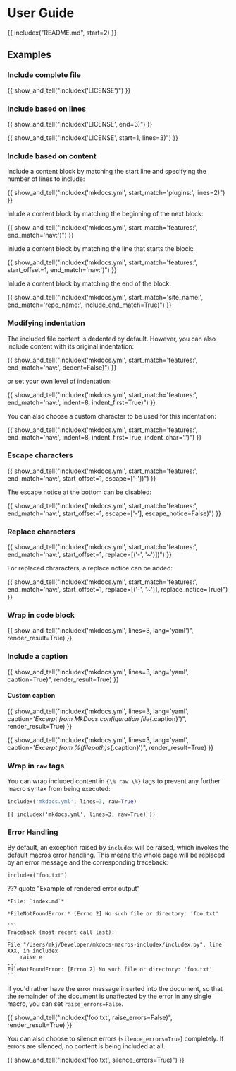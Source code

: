 # User Guide

<!-- include README without first heading -->
{{ includex("README.md", start=2) }}

## Examples

### Include complete file

{{ show_and_tell("includex('LICENSE')") }}

### Include based on lines

{{ show_and_tell("includex('LICENSE', end=3)") }}

{{ show_and_tell("includex('LICENSE', start=1, lines=3)") }}

### Include based on content

Include a content block by matching the start line and specifying the number of lines to include:

{{ show_and_tell("includex('mkdocs.yml', start_match='plugins:', lines=2)") }}

Inlude a content block by matching the beginning of the next block:

{{ show_and_tell("includex('mkdocs.yml', start_match='features:', end_match='nav:')") }}

Inlude a content block by matching the line that starts the block:

{{ show_and_tell("includex('mkdocs.yml', start_match='features:', start_offset=1, end_match='nav:')") }}

Inlude a content block by matching the end of the block:

{{ show_and_tell("includex('mkdocs.yml', start_match='site_name:', end_match='repo_name:', include_end_match=True)") }}

### Modifying indentation

The included file content is dedented by default. However, you can also include content with its original indentation:

{{ show_and_tell("includex('mkdocs.yml', start_match='features:', end_match='nav:', dedent=False)") }}

or set your own level of indentation:

{{ show_and_tell("includex('mkdocs.yml', start_match='features:', end_match='nav:', indent=8, indent_first=True)") }}

You can also choose a custom character to be used for this indentation:

{{ show_and_tell("includex('mkdocs.yml', start_match='features:', end_match='nav:', indent=8, indent_first=True, indent_char='.')") }}

### Escape characters

{{ show_and_tell("includex('mkdocs.yml', start_match='features:', end_match='nav:', start_offset=1, escape=['-'])") }}

The escape notice at the bottom can be disabled:

{{ show_and_tell("includex('mkdocs.yml', start_match='features:', end_match='nav:', start_offset=1, escape=['-'], escape_notice=False)") }}

### Replace characters

{{ show_and_tell("includex('mkdocs.yml', start_match='features:', end_match='nav:', start_offset=1, replace=[('-', '~')])") }}

For replaced chraracters, a replace notice can be added:

{{ show_and_tell("includex('mkdocs.yml', start_match='features:', end_match='nav:', start_offset=1, replace=[('-', '~')], replace_notice=True)") }}

### Wrap in code block

{{ show_and_tell("includex('mkdocs.yml', lines=3, lang='yaml')", render_result=True) }}

### Include a caption

{{ show_and_tell("includex('mkdocs.yml', lines=3, lang='yaml', caption=True)", render_result=True) }}

#### Custom caption

{{ show_and_tell("includex('mkdocs.yml', lines=3, lang='yaml', caption='*Excerpt from MkDocs configuration file*{.caption}')", render_result=True) }}

{{ show_and_tell("includex('mkdocs.yml', lines=3, lang='yaml', caption='*Excerpt from %(filepath)s*{.caption}')", render_result=True) }}

### Wrap in `raw` tags

You can wrap included content in `{\% raw \%}` tags to prevent any further macro syntax from being executed:

```py
includex('mkdocs.yml', lines=3, raw=True)
```

``` title="Result"
{{ includex('mkdocs.yml', lines=3, raw=True) }}
```

### Error Handling

By default, an exception raised by `includex` will be raised, which invokes the default macros error handling. This means the whole page will be replaced by an error message and the corresponding traceback:

```
includex("foo.txt")
```

??? quote "Example of rendered error output"

    *File: `index.md`*

    *FileNotFoundError:* [Errno 2] No such file or directory: 'foo.txt'

    ```
    Traceback (most recent call last):
    ...
    File "/Users/mkj/Developer/mkdocs-macros-includex/includex.py", line XXX, in includex
        raise e
    ...
    FileNotFoundError: [Errno 2] No such file or directory: 'foo.txt'
    ```

If you'd rather have the error message inserted into the document, so that the remainder of the document is  unaffected by the error in any single macro, you can set `raise_errors=False`.

{{ show_and_tell("includex('foo.txt', raise_errors=False)", render_result=True) }}

You can also choose to silence errors (`silence_errors=True`) completely. If errors are silenced, no content is being included at all.

{{ show_and_tell("includex('foo.txt', silence_errors=True)") }}
